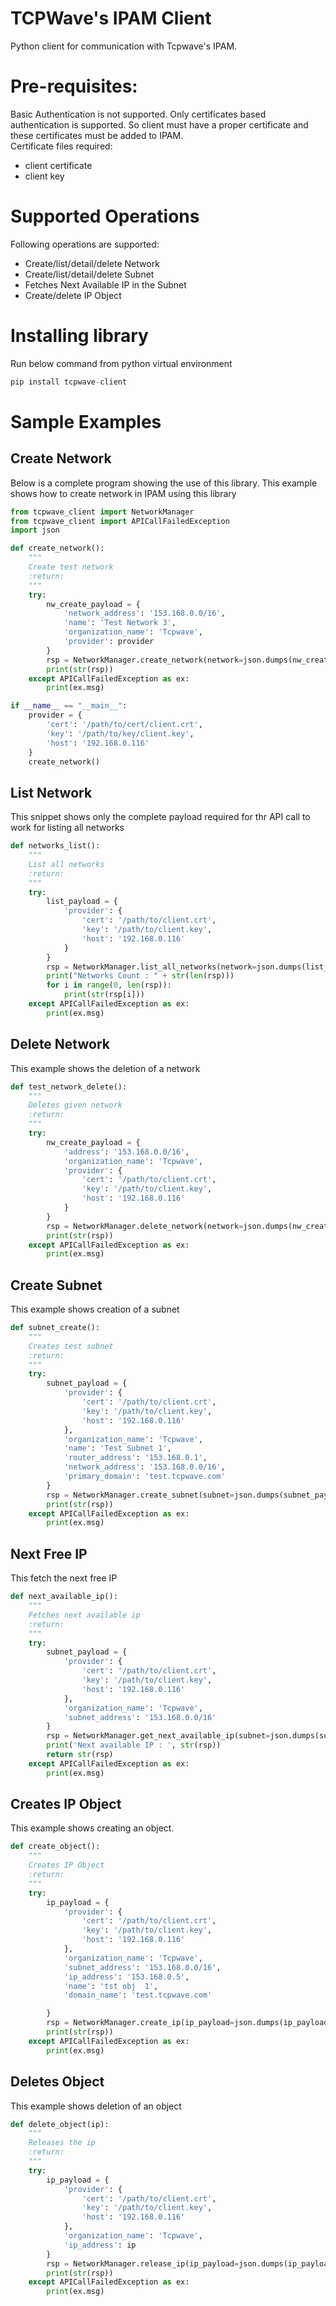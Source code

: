 # TCPWave's IPAM Client
Python client for communication with Tcpwave's IPAM. 

# Pre-requisites:
Basic Authentication is not supported. Only certificates based authentication is supported.
So client must have a proper certificate and these certificates must be added to IPAM.\
Certificate files required:
* client certificate 
* client key

# Supported Operations
Following operations are supported:
* Create/list/detail/delete Network
* Create/list/detail/delete Subnet
* Fetches Next Available IP in the Subnet
* Create/delete IP Object

# Installing library
Run below command from python virtual environment
```python
pip install tcpwave-client
```
# Sample Examples
## Create Network
Below is a complete program showing the use of this library. This example shows how to create network in IPAM using this library
```python
from tcpwave_client import NetworkManager
from tcpwave_client import APICallFailedException
import json

def create_network():
    """
    Create test network
    :return:
    """
    try:
        nw_create_payload = {
            'network_address': '153.168.0.0/16',
            'name': 'Test Network 3',
            'organization_name': 'Tcpwave',
            'provider': provider
        }
        rsp = NetworkManager.create_network(network=json.dumps(nw_create_payload))
        print(str(rsp))
    except APICallFailedException as ex:
        print(ex.msg)

if __name__ == "__main__":
    provider = {
        'cert': '/path/to/cert/client.crt',
        'key': '/path/to/key/client.key',
        'host': '192.168.0.116'
    }
    create_network()
```
## List Network
This snippet shows only the complete payload required for thr API call to work for listing all networks
```python
def networks_list():
    """
    List all networks
    :return:
    """
    try:
        list_payload = {
            'provider': {
                'cert': '/path/to/client.crt',
                'key': '/path/to/client.key',
                'host': '192.168.0.116'
            }
        }
        rsp = NetworkManager.list_all_networks(network=json.dumps(list_payload))
        print("Networks Count : " + str(len(rsp)))
        for i in range(0, len(rsp)):
            print(str(rsp[i]))
    except APICallFailedException as ex:
        print(ex.msg)
```

## Delete Network
This example shows the deletion of a network
```python
def test_network_delete():
    """
    Deletes given network
    :return:
    """
    try:
        nw_create_payload = {
            'address': '153.168.0.0/16',
            'organization_name': 'Tcpwave',
            'provider': {
                'cert': '/path/to/client.crt',
                'key': '/path/to/client.key',
                'host': '192.168.0.116'
            }
        }
        rsp = NetworkManager.delete_network(network=json.dumps(nw_create_payload))
        print(str(rsp))
    except APICallFailedException as ex:
        print(ex.msg)
```

## Create Subnet
This example shows creation of a subnet
```python
def subnet_create():
    """
    Creates test subnet
    :return:
    """
    try:
        subnet_payload = {
            'provider': {
                'cert': '/path/to/client.crt',
                'key': '/path/to/client.key',
                'host': '192.168.0.116'
            },
            'organization_name': 'Tcpwave',
            'name': 'Test Subnet 1',
            'router_address': '153.168.0.1',
            'network_address': '153.168.0.0/16',
            'primary_domain': 'test.tcpwave.com'
        }
        rsp = NetworkManager.create_subnet(subnet=json.dumps(subnet_payload))
        print(str(rsp))
    except APICallFailedException as ex:
        print(ex.msg)
```

## Next Free IP
This fetch the next free IP
```python
def next_available_ip():
    """
    Fetches next available ip
    :return:
    """
    try:
        subnet_payload = {
            'provider': {
                'cert': '/path/to/client.crt',
                'key': '/path/to/client.key',
                'host': '192.168.0.116'
            },
            'organization_name': 'Tcpwave',
            'subnet_address': '153.168.0.0/16'
        }
        rsp = NetworkManager.get_next_available_ip(subnet=json.dumps(subnet_payload))
        print('Next available IP : ', str(rsp))
        return str(rsp)
    except APICallFailedException as ex:
        print(ex.msg)
```
## Creates IP Object
This example shows creating an object.
```python
def create_object():
    """
    Creates IP Object
    :return:
    """
    try:
        ip_payload = {
            'provider': {
                'cert': '/path/to/client.crt',
                'key': '/path/to/client.key',
                'host': '192.168.0.116'
            },
            'organization_name': 'Tcpwave',
            'subnet_address': '153.168.0.0/16',
            'ip_address': '153.168.0.5',
            'name': 'tst obj  1',
            'domain_name': 'test.tcpwave.com'

        }
        rsp = NetworkManager.create_ip(ip_payload=json.dumps(ip_payload))
        print(str(rsp))
    except APICallFailedException as ex:
        print(ex.msg)
``` 
## Deletes Object
This example shows deletion of an object
```python
def delete_object(ip):
    """
    Releases the ip
    :return:
    """
    try:
        ip_payload = {
            'provider': {
                'cert': '/path/to/client.crt',
                'key': '/path/to/client.key',
                'host': '192.168.0.116'
            },
            'organization_name': 'Tcpwave',
            'ip_address': ip
        }
        rsp = NetworkManager.release_ip(ip_payload=json.dumps(ip_payload))
        print(str(rsp))
    except APICallFailedException as ex:
        print(ex.msg)
```
